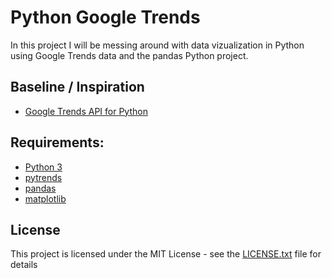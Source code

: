 # Python Google Trends

In this project I will be messing around with data vizualization in Python using Google Trends data and the pandas Python project.

## Baseline / Inspiration

* [Google Trends API for Python](https://github.com/Tanu-N-Prabhu/Python/blob/master/Google_Trends_API.ipynb)

## Requirements:

* [Python 3](https://www.python.org/)
* [pytrends](https://pypi.org/project/pytrends/)
* [pandas](https://pypi.org/project/pandas/)
* [matplotlib](https://pypi.org/project/matplotlib/)

## License

This project is licensed under the MIT License - see the [LICENSE.txt](LICENSE.txt) file for details

